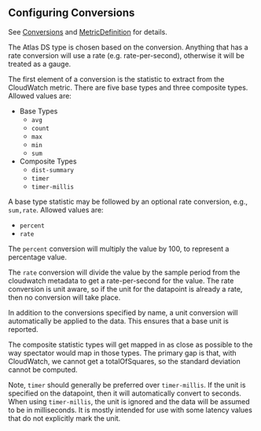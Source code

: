 
## Configuring Conversions

See [Conversions](src/main/scala/com/netflix/atlas/cloudwatch/Conversions.scala) and
[MetricDefinition](src/main/scala/com/netflix/atlas/cloudwatch/MetricDefinition.scala) for details.

The Atlas DS type is chosen based on the conversion. Anything that has a rate conversion will use a
rate (e.g. rate-per-second), otherwise it will be treated as a gauge.

The first element of a conversion is the statistic to extract from the CloudWatch metric. There are
five base types and three composite types. Allowed values are:

* Base Types
  * `avg`
  * `count`
  * `max`
  * `min`
  * `sum`
* Composite Types
  * `dist-summary`
  * `timer`
  * `timer-millis`

A base type statistic may be followed by an optional rate conversion, e.g., `sum,rate`. Allowed
values are:

* `percent`
* `rate`

The `percent` conversion will multiply the value by 100, to represent a percentage value.

The `rate` conversion will divide the value by the sample period from the cloudwatch metadata
to get a rate-per-second for the value. The rate conversion is unit aware, so if the unit for
the datapoint is  already a rate, then no conversion will take place.

In addition to the conversions specified by name, a unit conversion will automatically be applied
to the data. This ensures that a base unit is reported.

The composite statistic types will get mapped in as close as possible to the way spectator would
map in those types. The primary gap is that, with CloudWatch, we cannot get a totalOfSquares, so
the standard deviation cannot be computed.

Note, `timer` should generally be preferred over `timer-millis`. If the unit is specified on the
datapoint, then it will automatically convert to seconds. When using `timer-millis`, the unit is
ignored and the data will be assumed to be in milliseconds. It is mostly intended for use with
some latency values that do not explicitly mark the unit.
